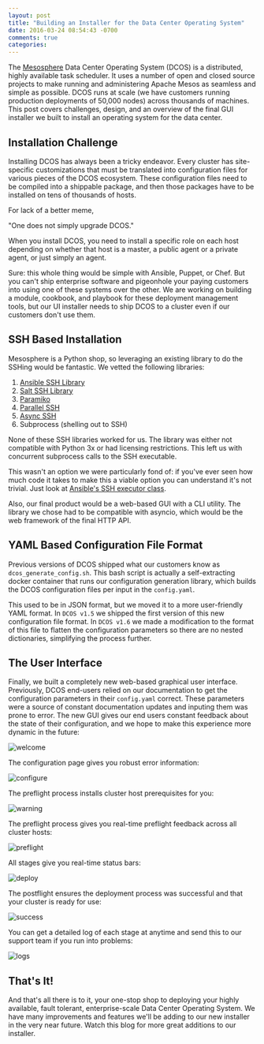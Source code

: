 ```yaml
---
layout: post
title: "Building an Installer for the Data Center Operating System" 
date: 2016-03-24 08:54:43 -0700
comments: true
categories: 
---
```

The [Mesosphere](http://mesosphere.io) Data Center Operating System (DCOS) is a distributed, highly available task scheduler. It uses a number of open and closed source projects to make running and administering Apache Mesos as seamless and simple as possible. DCOS runs at scale (we have customers running production deployments of 50,000 nodes) across thousands of machines. This post covers challenges, design, and an overview of the final GUI installer we built to install an operating system for the data center. <!-- not sure about that last sentence --> 
<!--more-->
## Installation Challenge
Installing DCOS has always been a tricky endeavor. Every cluster has site-specific customizations that must be translated into configuration files for various pieces of the DCOS ecosystem. These configuration files need to be compiled into a shippable package, and then those packages have to be installed on tens of thousands of hosts.

For lack of a better meme,

  "One does not simply upgrade DCOS."

When you install DCOS, you need to install a specific role on each host depending on whether that host is a master, a public agent or a private agent, or just simply an agent.

Sure: this whole thing would be simple with Ansible, Puppet, or Chef. But you can't ship enterprise software and pigeonhole your paying customers into using one of these systems over the other. We are working on building a module, cookbook, and playbook for these deployment management tools, but our UI installer needs to ship DCOS to a cluster even if our customers don't use them. 

## SSH Based Installation
Mesosphere is a Python shop, so leveraging an existing library to do the SSHing would be fantastic. We vetted the following libraries:

1. [Ansible SSH Library](https://github.com/ansible/ansible)
2. [Salt SSH Library](https://docs.saltstack.com/en/latest/topics/ssh/)
3. [Paramiko](http://www.paramiko.org/)
4. [Parallel SSH](https://pypi.python.org/pypi/parallel-ssh)
5. [Async SSH](http://asyncssh.readthedocs.org/en/latest/)
6. Subprocess (shelling out to SSH)

None of these SSH libraries worked for us. The library was either not compatible with Python 3x or had licensing restrictions. This left us with concurrent subprocess calls to the SSH executable.

This wasn't an option we were particularly fond of: if you've ever seen how much code it takes to make this a viable option you can understand it's not trivial. Just look at [Ansible's SSH executor class](https://github.com/ansible/ansible/blob/stable-2.0.0.1/lib/ansible/executor/task_executor.py#L49).

Also, our final product would be a web-based GUI with a CLI utility. The library we chose had to be compatible with asyncio, which would be the web framework of the final HTTP API.

## YAML Based Configuration File Format
Previous versions of DCOS shipped what our customers know as `dcos_generate_config.sh`. This bash script is actually a self-extracting docker container that runs our configuration generation library, which builds the DCOS configuration files per input in the `config.yaml`.

This used to be in JSON format, but we moved it to a more user-friendly YAML format. In `DCOS v1.5` we shipped the first version of this new configuration file format. In `DCOS v1.6` we made a modification to the format of this file to flatten the configuration parameters so there are no nested dictionaries, simplifying the process further.

## The User Interface
Finally, we built a completely new web-based graphical user interface. Previously, DCOS end-users relied on our documentation to get the configuration parameters in their `config.yaml` correct. These parameters were a source of constant documentation updates and inputing them was prone to error. The new GUI gives our end users constant feedback about the state of their configuration, and we hope to make this experience more dynamic in the future:

![welcome](https://dl.dropboxusercontent.com/u/77193293/Installer%20Screens/Welcome%20%28New%20User%29%401x.png)

The configuration page gives you robust error information:

![configure](https://dl.dropboxusercontent.com/u/77193293/Installer%20Screens/Setup%20%28Error%29%401x.png)

The preflight process installs cluster host prerequisites for you:

![warning](https://dl.dropboxusercontent.com/u/77193293/Installer%20Screens/Setup%20%28Installation%20Warning%29%401x.png)

The preflight process gives you real-time preflight feedback across all cluster hosts:

![preflight](https://dl.dropboxusercontent.com/u/77193293/Installer%20Screens/Pre-Flight%20%28Error%29%401x.png)

All stages give you real-time status bars:

![deploy](https://dl.dropboxusercontent.com/u/77193293/Installer%20Screens/Deploy%20%28Partial%20Complete%29%401x.png)

The postflight ensures the deployment process was successful and that your cluster is ready for use:

![success](https://dl.dropboxusercontent.com/u/77193293/Installer%20Screens/Success%401x.png)

You can get a detailed log of each stage at anytime and send this to our support team if you run into problems:

![logs](https://dl.dropboxusercontent.com/u/77193293/Installer%20Screens/Log%20Modal%20%28Error%29%401x.png)

## That's It! 
And that's all there is to it, your one-stop shop to deploying your highly available, fault tolerant, enterprise-scale Data Center Operating System. We have many improvements and features we'll be adding to our new installer in the very near future. Watch this blog for more great additions to our installer.  
